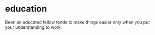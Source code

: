 # education
Been an educated fellow tends to make things easier only when you put your understanding to work.
